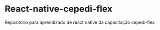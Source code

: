 # React-native-cepedi-flex
 Repositório para aprendizado de react native da capacitação cepedi-flex
